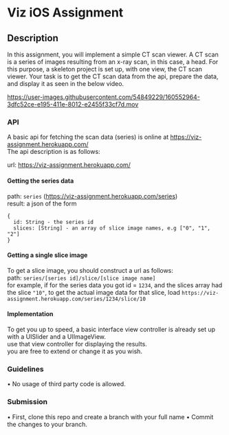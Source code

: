 # Viz iOS Assignment

## Description
In this assignment, you will implement a simple CT scan viewer. A CT scan is a series of images resulting from an x-ray scan, in this case, a head.
For this purpose, a skeleton project is set up, with one view, the CT scan viewer.
Your task is to get the CT scan data from the api, prepare the data, and display it as seen in the below video.

https://user-images.githubusercontent.com/54849229/160552964-3dfc52ce-e195-411e-8012-e2455f33cf7d.mov

### API

A basic api for fetching the scan data (series) is online at https://viz-assignment.herokuapp.com/</br>
The api description is as follows:

url: https://viz-assignment.herokuapp.com/

#### Getting the series data
path: `series` (https://viz-assignment.herokuapp.com/series)</br>
result: a json of the form
```
{
  id: String - the series id
  slices: [String] - an array of slice image names, e.g ["0", "1", "2"]
}
```
#### Getting a single slice image
To get a slice image, you should construct a url as follows:</br>
path: `series/[series id]/slice/[slice image name]`</br>
for example, if for the series data you got id = `1234`, and the slices array had the slice `"10"`, to get the actual image data for that slice, load `https://viz-assignment.herokuapp.com/series/1234/slice/10`

#### Implementation
To get you up to speed, a basic interface view controller is already set up with a UISlider and a UIImageView.</br>
use that view controller for displaying the results.</br>
you are free to extend or change it as you wish.

### Guidelines
• No usage of third party code is allowed.

### Submission
• First, clone this repo and create a branch with your full name
• Commit the changes to your branch.
